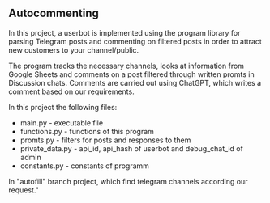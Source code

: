<h2>
  Autocommenting
</h2>
  <p>In this project, a userbot is implemented using the program library for parsing Telegram posts and commenting on filtered posts in order to attract new customers to your channel/public.<p>
  <p>The program tracks the necessary channels, looks at information from Google Sheets and comments on a post filtered through written promts in Discussion chats. Comments are carried out using ChatGPT, which writes a comment based on our requirements.<p>

In this project the following files:
<ul>
 <li>main.py - executable file</li>
 <li>functions.py - functions of this program</li>
 <li>promts.py - filters for posts and responses to them</li>
 <li>private_data.py - api_id, api_hash of userbot and debug_chat_id of admin</li>
 <li>constants.py - constants of programm</li>
</ul>

<p>In "autofill" branch project, which find telegram channels according our request."<p>
